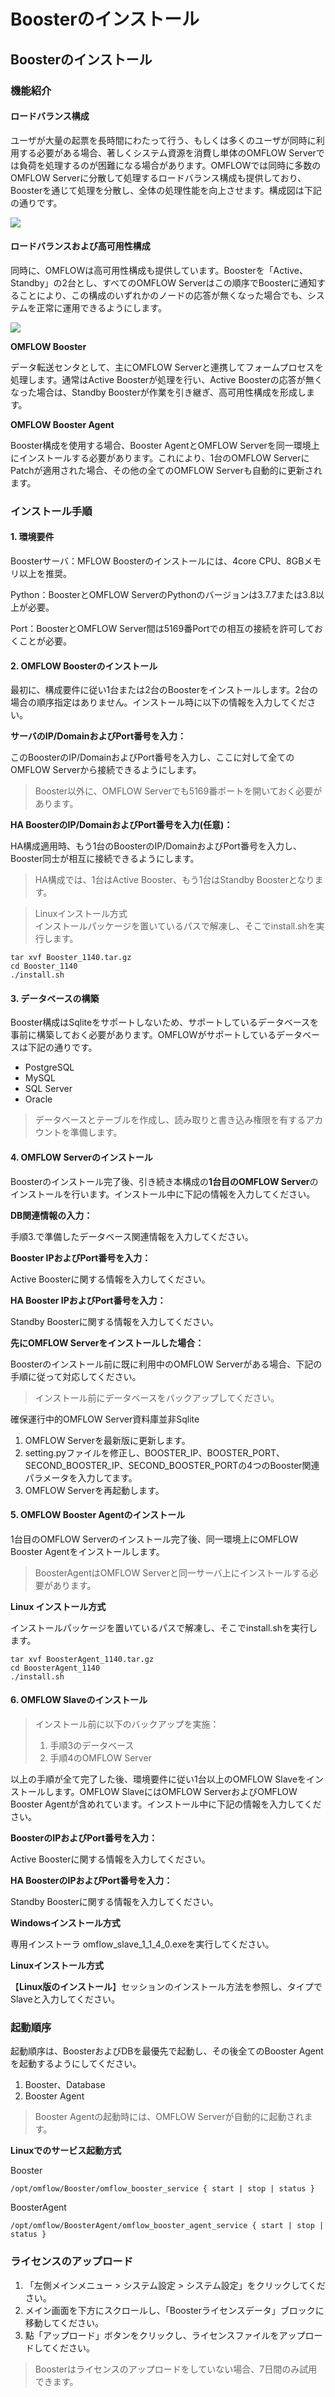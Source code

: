 # Boosterのインストール

## Boosterのインストール

### 機能紹介

#### ロードバランス構成

ユーザが大量の起票を長時間にわたって行う、もしくは多くのユーザが同時に利用する必要がある場合、著しくシステム資源を消費し単体のOMFLOW Serverでは負荷を処理するのが困難になる場合があります。OMFLOWでは同時に多数のOMFLOW Serverに分散して処理するロードバランス構成も提供しており、Boosterを通じて処理を分散し、全体の処理性能を向上させます。構成図は下記の通りです。

![](https://syscomgo.com/wp-content/uploads/2023/11/OMFLOW\_3-3\_1.png)

#### ロードバランスおよび高可用性構成

同時に、OMFLOWは高可用性構成も提供しています。Boosterを「Active、Standby」の2台とし、すべてのOMFLOW Serverはこの順序でBoosterに通知することにより、この構成のいずれかのノードの応答が無くなった場合でも、システムを正常に運用できるようにします。

![](https://syscomgo.com/wp-content/uploads/2023/11/OMFLOW\_3-3\_2.png)

**OMFLOW Booster**

データ転送センタとして、主にOMFLOW Serverと連携してフォームプロセスを処理します。通常はActive Boosterが処理を行い、Active Boosterの応答が無くなった場合は、Standby Boosterが作業を引き継ぎ、高可用性構成を形成します。

**OMFLOW Booster Agent**

Booster構成を使用する場合、Booster AgentとOMFLOW Serverを同一環境上にインストールする必要があります。これにより、1台のOMFLOW ServerにPatchが適用された場合、その他の全てのOMFLOW Serverも自動的に更新されます。

### インストール手順

#### 1. 環境要件

Boosterサーバ：MFLOW Boosterのインストールには、4core CPU、8GBメモリ以上を推奨。

Python：BoosterとOMFLOW ServerのPythonのバージョンは3.7.7または3.8以上が必要。

Port：BoosterとOMFLOW Server間は5169番Portでの相互の接続を許可しておくことが必要。

#### 2. OMFLOW Boosterのインストール

最初に、構成要件に従い1台または2台のBoosterをインストールします。2台の場合の順序指定はありません。インストール時に以下の情報を入力してください。

**サーバのIP/DomainおよびPort番号を入力：**

このBoosterのIP/DomainおよびPort番号を入力し、ここに対して全てのOMFLOW Serverから接続できるようにします。

> Booster以外に、OMFLOW Serverでも5169番ポートを開いておく必要があります。

**HA BoosterのIP/DomainおよびPort番号を入力(任意)：**

HA構成適用時、もう1台のBoosterのIP/DomainおよびPort番号を入力し、Booster同士が相互に接続できるようにします。

> HA構成では、1台はActive Booster、もう1台はStandby Boosterとなります。

> Linuxインストール方式\
> インストールパッケージを置いているパスで解凍し、そこでinstall.shを実行します。

```
tar xvf Booster_1140.tar.gz
cd Booster_1140
./install.sh
```

#### 3. データベースの構築

Booster構成はSqliteをサポートしないため、サポートしているデータベースを事前に構築しておく必要があります。OMFLOWがサポートしているデータベースは下記の通りです。

* PostgreSQL
* MySQL
* SQL Server
* Oracle

> データベースとテーブルを作成し、読み取りと書き込み権限を有するアカウントを準備します。

#### 4. OMFLOW Serverのインストール

Boosterのインストール完了後、引き続き本構成の**1台目のOMFLOW Server**のインストールを行います。インストール中に下記の情報を入力してください。

**DB関連情報の入力：**

手順3.で準備したデータベース関連情報を入力してください。

**Booster IPおよびPort番号を入力：**

Active Boosterに関する情報を入力してください。

**HA Booster IPおよびPort番号を入力：**

Standby Boosterに関する情報を入力してください。

**先にOMFLOW Serverをインストールした場合：**

Boosterのインストール前に既に利用中のOMFLOW Serverがある場合、下記の手順に従って対応してください。

> インストール前にデータベースをバックアップしてください。

確保運行中的OMFLOW Server資料庫並非Sqlite

1. OMFLOW Serverを最新版に更新します。
2. setting.pyファイルを修正し、BOOSTER\_IP、BOOSTER\_PORT、SECOND\_BOOSTER\_IP、SECOND\_BOOSTER\_PORTの4つのBooster関連パラメータを入力してます。
3. OMFLOW Serverを再起動します。

#### 5. OMFLOW Booster Agentのインストール

1台目のOMFLOW Serverのインストール完了後、同一環境上にOMFLOW Booster Agentをインストールします。

> BoosterAgentはOMFLOW Serverと同一サーバ上にインストールする必要があります。

**Linux インストール方式**

インストールパッケージを置いているパスで解凍し、そこでinstall.shを実行します。

```
tar xvf BoosterAgent_1140.tar.gz
cd BoosterAgent_1140
./install.sh
```

#### 6. OMFLOW Slaveのインストール

> インストール前に以下のバックアップを実施：
>
> 1. 手順3のデータベース
> 2. 手順4のOMFLOW Server

以上の手順が全て完了した後、環境要件に従い1台以上のOMFLOW Slaveをインストールします。OMFLOW SlaveにはOMFLOW ServerおよびOMFLOW Booster Agentが含めれています。インストール中に下記の情報を入力してください。

**BoosterのIPおよびPort番号を入力：**

Active Boosterに関する情報を入力してください。

**HA BoosterのIPおよびPort番号を入力：**

Standby Boosterに関する情報を入力してください。

**Windowsインストール方式**

専用インストーラ omflow\_slave\_1\_1\_4\_0.exeを実行してください。

**Linuxインストール方式**

【**Linux版のインストール**】セッションのインストール方法を参照し、タイプでSlaveと入力してください。

### 起動順序

起動順序は、BoosterおよびDBを最優先で起動し、その後全てのBooster Agentを起動するようにしてください。

1. Booster、Database
2. Booster Agent

> Booster Agentの起動時には、OMFLOW Serverが自動的に起動されます。

**Linuxでのサービス起動方式**

Booster

```
/opt/omflow/Booster/omflow_booster_service { start | stop | status }
```

BoosterAgent

```
/opt/omflow/BoosterAgent/omflow_booster_agent_service { start | stop | status }
```

### ライセンスのアップロード

1. 「左側メインメニュー > システム設定 > システム設定」をクリックしてください。
2. メイン画面を下方にスクロールし、「Boosterライセンスデータ」ブロックに移動してください。
3. 點「アップロード」ボタンをクリックし、ライセンスファイルをアップロードしてください。

> Boosterはライセンスのアップロードをしていない場合、7日間のみ試用できます。
